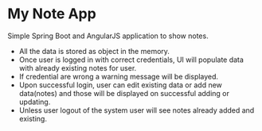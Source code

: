 # My Note App

Simple Spring Boot and AngularJS application to show notes.

- All the data is stored as object in the memory.
- Once user is logged in with correct credentials, UI will populate data with already existing notes for user.
- If credential are wrong a warning message will be displayed.
- Upon successful login, user can edit existing data or add new data(notes) and those will be displayed on successful adding or updating.
- Unless user logout of the system user will see notes already added and existing.


